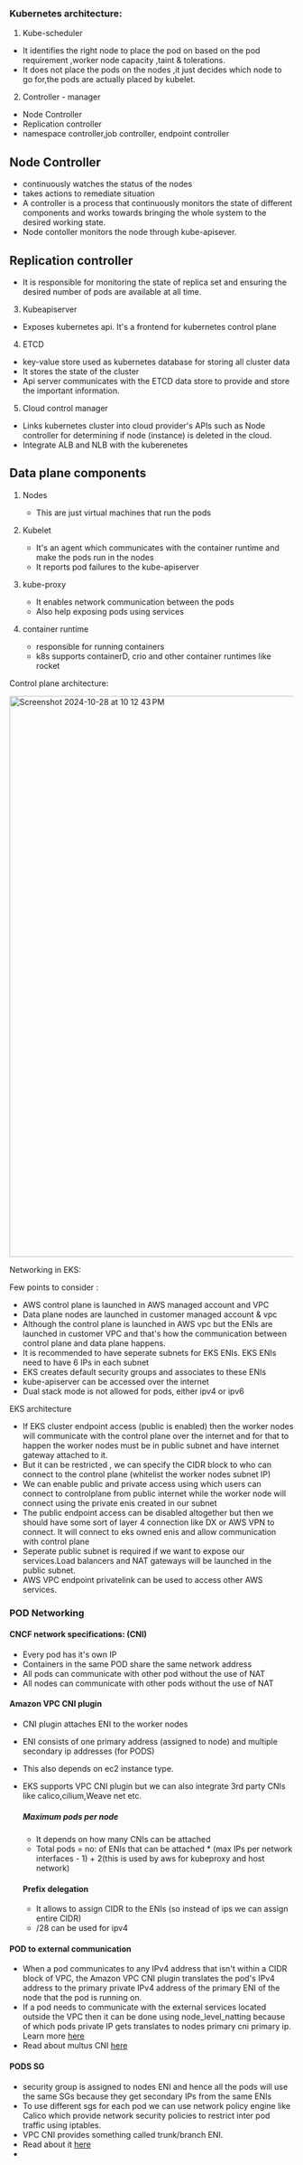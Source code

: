 ### Kubernetes architecture:

1.  Kube-scheduler

- It identifies the right node to place the pod on based on the pod requirement ,worker node capacity ,taint & tolerations.
- It does not place the pods on the nodes ,it just decides which node to go for,the pods are actually placed by kubelet.

  

2. Controller - manager
  - Node Controller
  - Replication controller
  - namespace controller,job controller, endpoint controller

## Node Controller
- continuously watches the status of the nodes
- takes actions to remediate situation
- A controller is a process that continuously monitors the state of different components and works towards bringing the whole system to the desired working state.
- Node contoller monitors the node through kube-apisever.


## Replication controller
- It is responsible for monitoring the state of replica set and ensuring the desired number of pods are available at all time.


3.  Kubeapiserver
  - Exposes kubernetes api. It's a frontend for kubernetes control plane
    
4. ETCD
  -  key-value store used as kubernetes database for storing all cluster data
  - It stores the state of the cluster
  - Api server communicates with the ETCD data store to provide and store the important information.

5. Cloud control manager
  - Links kubernetes cluster into cloud provider's APIs such as Node controller for determining if node (instance) is deleted in the cloud.
  - Integrate ALB and NLB with the kuberenetes


## Data plane components

1. Nodes
   - This are just virtual machines that run the pods

2. Kubelet
   - It's an agent which communicates with the container runtime and make the pods run in the nodes
   - It reports pod failures to the kube-apiserver
  
3. kube-proxy
   - It enables network communication between the pods
   - Also help exposing pods using services
4. container runtime
   - responsible for running containers
   - k8s supports containerD, crio and other container runtimes like rocket
  
Control plane architecture:

<img width="993" alt="Screenshot 2024-10-28 at 10 12 43 PM" src="https://github.com/user-attachments/assets/f8e28d98-c2f4-4eca-82b4-49b92b212d92">




Networking in EKS:

Few points to consider :

- AWS control plane is launched in AWS managed account and VPC
- Data plane nodes are launched in customer managed account & vpc
- Although the control plane is launched in AWS vpc but the ENIs are launched in customer VPC and that's how the communication between control plane and data plane happens.
- It is recommended to have seperate subnets for EKS ENIs. EKS ENIs need to have 6 IPs in each subnet
- EKS creates default security groups and associates to these ENIs
- kube-apiserver can be accessed over the internet
- Dual stack mode is not allowed for pods, either ipv4 or ipv6

EKS architecture

- If EKS cluster endpoint access (public is enabled) then the worker nodes will communicate with the control plane over the internet and for that to happen the worker nodes must be in public subnet and have internet gateway attached to it.
- But it can be restricted , we can specify the CIDR block to who can connect to the control plane (whitelist the worker nodes subnet IP)
-  We can enable public and private access using which users can connect to controlplane from public internet while the worker node will connect using the private enis created in our subnet
-  The public endpoint access can be disabled altogether but then we should have some sort of layer 4 connection like DX or AWS VPN to connect. It will connect to eks owned enis and allow communication with control plane
-  Seperate public subnet is required if we want to expose our services.Load balancers and NAT gateways will be launched in the public subnet.
-  AWS VPC endpoint privatelink can be used to access other AWS services.


### POD Networking

 #### CNCF network specifications: (CNI)
 
 - Every pod has it's own IP
 - Containers in the same POD share the same network address
 - All pods can communicate with other pod without the use of NAT
 - All nodes can communicate with other pods without the use of NAT

 #### Amazon VPC CNI plugin

 - CNI plugin attaches ENI to the worker nodes
 - ENI consists of one primary address (assigned to node) and multiple secondary ip addresses (for PODS)
 - This also depends on ec2 instance type.
 - EKS supports VPC CNI plugin but we can also integrate 3rd party CNIs like calico,cilium,Weave net etc.

   ##### Maximum pods per node
   - It depends on how many CNIs can be attached
   - Total pods = no: of ENIs that can be attached * (max IPs per network interfaces - 1) + 2(this is used by aws for kubeproxy and host network)
     
   #### Prefix delegation
   - It allows to assign CIDR to the ENIs (so instead of ips we can assign entire CIDR)
   - /28 can be used for ipv4
  
#### POD to external communication
 - When a pod communicates to any IPv4 address that isn't within a CIDR block of VPC, the Amazon VPC CNI plugin translates the pod's IPv4 address to the primary private IPv4 address of the primary ENI of the node that the pod is running on.
 - If a pod needs to communicate with the external services located outside the VPC then it can be done using node_level_natting because of which pods private IP gets translates to nodes primary cni primary ip. Learn more [here](https://docs.aws.amazon.com/eks/latest/userguide/external-snat.html)  
 - Read about multus CNI [here](https://github.com/aws-samples/eks-install-guide-for-multus/blob/main/README.md)

#### PODS SG
- security group is assigned to nodes ENI and hence all the pods will use the same SGs because they get secondary IPs from the same ENIs
- To use different sgs for each pod we can use network policy engine like Calico which provide network security policies to restrict inter pod traffic using iptables.
- VPC CNI provides something called trunk/branch ENI.
- Read about it [here](https://docs.aws.amazon.com/eks/latest/userguide/security-groups-for-pods.html)
- 




